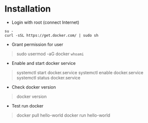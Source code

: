 # Installation
- Login with root (connect Internet)
```
su -
curl -sSL https://get.docker.com/ | sudo sh
```

- Grant permission for user
> sudo usermod -aG docker `whoami`

- Enable and start docker service 
> systemctl start docker.service
> systemctl enable docker.service
> systemctl status docker.service

- Check docker version
> docker version

- Test run docker
> docker pull hello-world
> docker run hello-world
